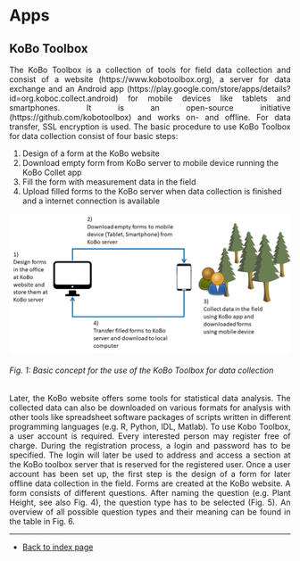 # Apps

## KoBo Toolbox

<p align="justify">The  KoBo  Toolbox  is  a  collection  of  tools  for  field  data  collection  and  consist  of  a website (https://www.kobotoolbox.org), a server for data exchange and an Android app (https://play.google.com/store/apps/details?id=org.koboc.collect.android) for mobile devices like tablets and smartphones. It is an open-source initiative (https://github.com/kobotoolbox) and works on- and offline. For data transfer, SSL encryption is used. The basic procedure to use KoBo Toolbox for data collection consist of four basic steps:<p>  
  
1. Design of a form at the KoBo website  
2. Download empty form from KoBo server to mobile device running the KoBo Collet app  
3. Fill the form with measurement data in the field  
4. Upload filled forms to the KoBo server when data collection is finished and a internet connection is available  

<img src="../images/kobo_cycle.jpg" alt="Tree rings" class="inline" width="600"/>

###### Fig. 1: Basic concept for the use of the KoBo Toolbox for data collection 

<p align="justify">Later, the KoBo website offers some tools for statistical data analysis. The collected data  can  also  be  downloaded  on  various  formats  for  analysis  with  other  tools  like spreadsheet software packages of scripts written in different programming languages (e.g. R, Python, IDL, Matlab).  
To use Kobo Toolbox, a user account is required. Every interested person may register free of charge. During the registration process, a login and password has to be specified. The login will later be used to address and access a section at the KoBo toolbox server that is reserved for the registered user.  
Once a user account has been set up, the first step is the design of a form for later offline data collection in the field. Forms are created at the KoBo website. A form consists of different questions. After naming the question (e.g. Plant Height, see also Fig. 4), the question type has to be selected (Fig. 5). An overview of all possible question types and their meaning can be found in the table in Fig. 6. </p>

---  
* [Back to index page](../index.md)

